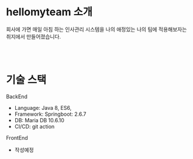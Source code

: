 # hellomyteam 소개
회사에 가면 매일 아침 하는 인사관리 시스템을 나의 애정있는 나의 팀에 적용해보자는 취지에서 만들어졌습니다.

<br>
<br>


# 기술 스택

BackEnd
- Language: Java 8, ES6,   
- Framework: Springboot: 2.6.7
- DB: Maria DB 10.6.10
- CI/CD: git action 

FrontEnd
- 작성예정



